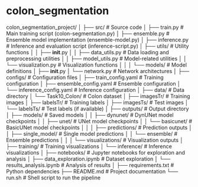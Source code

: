 # colon_segmentation


colon_segmentation_project/
│
├── src/                           # Source code
│   ├── train.py                   # Main training script (colon-segmentation.py)
│   ├── ensemble.py                # Ensemble model implementation (ensemble-model.py)
│   ├── inference.py               # Inference and evaluation script (inference-script.py)
│   ├── utils/                     # Utility functions
│   │   ├── __init__.py
│   │   ├── data_utils.py          # Data loading and preprocessing utilities
│   │   ├── model_utils.py         # Model-related utilities
│   │   └── visualization.py       # Visualization functions
│   │
│   └── models/                    # Model definitions
│       ├── __init__.py
│       └── network.py             # Network architectures
│
├── configs/                       # Configuration files
│   ├── train_config.yaml          # Training configuration
│   ├── ensemble_config.yaml       # Ensemble configuration
│   └── inference_config.yaml      # Inference configuration
│
├── data/                          # Data directory
│   └── Task10_Colon/              # Colon dataset
│       ├── imagesTr/              # Training images
│       ├── labelsTr/              # Training labels
│       ├── imagesTs/              # Test images
│       └── labelsTs/              # Test labels (if available)
│
├── outputs/                       # Output directory
│   ├── models/                    # Saved models
│   │   ├── dynunet/               # DynUNet model checkpoints
│   │   ├── unet/                  # UNet model checkpoints
│   │   └── basicunet/             # BasicUNet model checkpoints
│   │
│   ├── predictions/               # Prediction outputs
│   │   ├── single_model/          # Single model predictions
│   │   └── ensemble/              # Ensemble predictions
│   │
│   └── visualizations/            # Visualization outputs
│       ├── training/              # Training visualizations
│       └── inference/             # Inference visualizations
│
├── notebooks/                     # Jupyter notebooks for exploration and analysis
│   ├── data_exploration.ipynb     # Dataset exploration
│   └── results_analysis.ipynb     # Analysis of results
│
├── requirements.txt               # Python dependencies
├── README.md                      # Project documentation
└── run.sh                         # Shell script to run the pipeline

